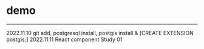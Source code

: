 # demo
---
2022.11.10 git add, postgresql install, postgis install & [CREATE EXTENSION postgis;]
2022.11.11 React component Study 01
